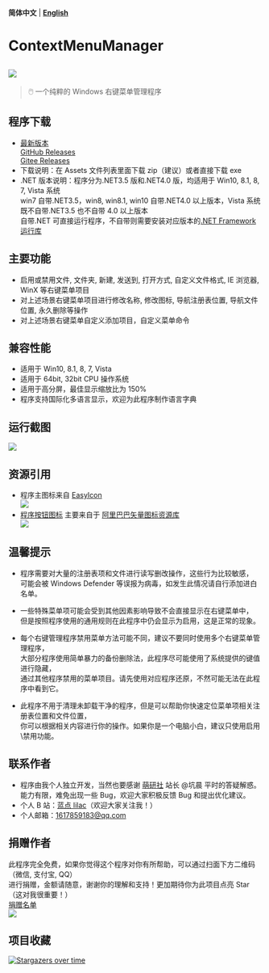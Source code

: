 **简体中文** | **[English](README-en.md)**

# ContextMenuManager

## ![](Logo/Logo.png)

> 🖱️ 一个纯粹的 Windows 右键菜单管理程序

## 程序下载

- [最新版本][Latest]<br>
  [GitHub Releases][GitHub Releases]<br>
  [Gitee Releases][Gitee Releases]<br>
- 下载说明：在 Assets 文件列表里面下载 zip（建议）或者直接下载 exe
- .NET 版本说明：程序分为.NET3.5 版和.NET4.0 版，均适用于 Win10, 8.1, 8, 7, Vista 系统<br>
  win7 自带.NET3.5，win8, win8.1, win10 自带.NET4.0 以上版本，Vista 系统既不自带.NET3.5 也不自带 4.0 以上版本<br>
  自带.NET 可直接运行程序，不自带则需要安装对应版本的[.NET Framework 运行库][.NET Framework]

## 主要功能

- 启用或禁用文件, 文件夹, 新建, 发送到, 打开方式, 自定义文件格式, IE 浏览器, WinX 等右键菜单项目
- 对上述场景右键菜单项目进行修改名称, 修改图标, 导航注册表位置, 导航文件位置, 永久删除等操作
- 对上述场景右键菜单自定义添加项目，自定义菜单命令

## 兼容性能

- 适用于 Win10, 8.1, 8, 7, Vista
- 适用于 64bit, 32bit CPU 操作系统
- 适用于高分屏，最佳显示缩放比为 150%
- 程序支持国际化多语言显示，欢迎为此程序制作语言字典

## 运行截图

![](Screenshot/Screenshot.png)

## 资源引用

- 程序主图标来自 [EasyIcon][EasyIcon]<br>
  ![][AppIcon]
- [程序按钮图标][AppImage] 主要来自于 [阿里巴巴矢量图标资源库][IconFont]<br>
  ![](Screenshot/AppImage.png)

## 温馨提示

- 程序需要对大量的注册表项和文件进行读写删改操作，这些行为比较敏感，<br>
  可能会被 Windows Defender 等误报为病毒，如发生此情况请自行添加进白名单。

- 一些特殊菜单项可能会受到其他因素影响导致不会直接显示在右键菜单中，<br>但是按照程序使用的通用规则在此程序中仍会显示为启用，这是正常的现象。

- 每个右键管理程序禁用菜单方法可能不同，建议不要同时使用多个右键菜单管理程序，<br>
  大部分程序使用简单暴力的备份删除法，此程序尽可能使用了系统提供的键值进行隐藏，<br>
  通过其他程序禁用的菜单项目。请先使用对应程序还原，不然可能无法在此程序中看到它。

- 此程序不用于清理未卸载干净的程序，但是可以帮助你快速定位菜单项相关注册表位置和文件位置，<br>你可以根据相关内容进行你的操作。如果你是一个电脑小白，建议只使用启用\禁用功能。

## 联系作者

- 程序由我个人独立开发，当然也要感谢 [萌研社][PcMoe] 站长 @坑晨 平时的答疑解惑。<br>
  能力有限，难免出现一些 Bug，欢迎大家积极反馈 Bug 和提出优化建议。
- 个人 B 站：[蓝点 lilac][Bilibili]（欢迎大家关注我！）
- 个人邮箱：<1617859183@qq.com>

## 捐赠作者

此程序完全免费，如果你觉得这个程序对你有所帮助，可以通过扫面下方二维码（微信, 支付宝, QQ）<br>
进行捐赠，金额请随意，谢谢你的理解和支持！更加期待你为此项目点亮 Star（这对我很重要！）<br>
[捐赠名单](Donate.md)<br>![][Donate]

## 项目收藏

[![Stargazers over time](https://starchart.cc/BluePointLilac/ContextMenuManager.svg)](https://starchart.cc/BluePointLilac/ContextMenuManager)

[Latest]: https://github.com/BluePointLilac/ContextMenuManager/releases/latest
[GitHub Releases]: https://github.com/BluePointLilac/ContextMenuManager/releases
[Gitee Releases]: https://gitee.com/BluePointLilac/ContextMenuManager/releases
[.NET Framework]: https://dotnet.microsoft.com/download/dotnet-framework
[EasyIcon]: https://www.easyicon.net/1208132-mouse_icon.html
[AppIcon]: ContextMenuManager/Properties/AppIcon.ico
[AppImage]: ContextMenuManager/Properties/Resources/Images
[IconFont]: https://www.iconfont.cn
[PcMoe]: http://www.pcmoe.net
[Bilibili]: https://space.bilibili.com/34492771
[Donate]: ContextMenuManager/Properties/Resources/Images/Donate.png
